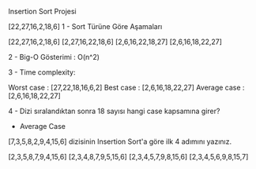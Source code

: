 Insertion Sort Projesi


[22,27,16,2,18,6]
1 - Sort Türüne Göre Aşamaları

[22,27,16,2,18,6]
[2,27,16,22,18,6] 
[2,6,16,22,18,27] 
[2,6,16,18,22,27]

2 - Big-O Gösterimi : O(n^2)

3 - Time complexity:

Worst case : [27,22,18,16,6,2] 
Best case : [2,6,16,18,22,27] 
Average case : [2,6,16,18,22,27]

4 - Dizi sıralandıktan sonra 18 sayısı hangi case kapsamına girer?
- Average Case

[7,3,5,8,2,9,4,15,6] dizisinin Insertion Sort'a göre ilk 4 adımını yazınız.

[2,3,5,8,7,9,4,15,6] 
[2,3,4,8,7,9,5,15,6] 
[2,3,4,5,7,9,8,15,6] 
[2,3,4,5,6,9,8,15,7]